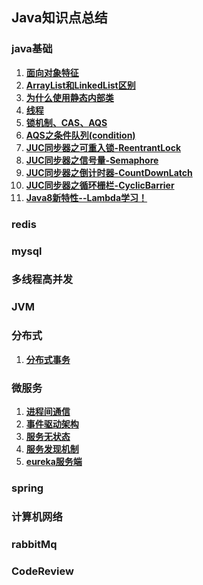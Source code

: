 ## Java知识点总结

### java基础
1. **[面向对象特征](java-base/object-oriented-features.md)**
2. **[ArrayList和LinkedList区别](java-base/arrayList-linkedList.md)**
3. **[为什么使用静态内部类](java-base/static-inner-class.md)**
4. **[线程](java-base/thread.md)**
5. **[锁机制、CAS、AQS](java-base/cas&aqs.md)**
6. **[AQS之条件队列(condition)](java-base/aqs&condition.md)**
7. **[JUC同步器之可重入锁-ReentrantLock](java-base/reentrantLock.md)**
8. **[JUC同步器之信号量-Semaphore](java-base/semaphore.md)**
9. **[JUC同步器之倒计时器-CountDownLatch](java-base/countDownLatch.md)**
10. **[JUC同步器之循环栅栏-CyclicBarrier](java-base/cyclicBarrier.md)**
11. **[Java8新特性--Lambda学习！](java-base/java8-new-features.md)**

### redis

### mysql

### 多线程高并发

### JVM

### 分布式
1. **[分布式事务](distributed/distributed-transaction.md)**

### 微服务
1. **[进程间通信](micro-service/ipc.md)**
2. **[事件驱动架构](micro-service/event-driven.md)**
3. **[服务无状态](micro-service/serverless.md)**
4. **[服务发现机制](micro-service/discovery-mechanism.md)**
5. **[eureka服务端](micro-service/eureka-server.md)**

### spring

### 计算机网络

### rabbitMq

### CodeReview

